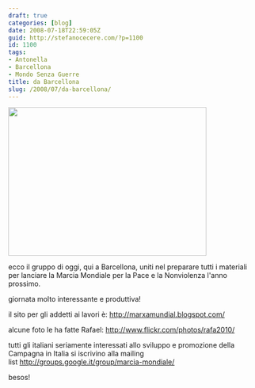 ```yaml
---
draft: true
categories: [blog]
date: 2008-07-18T22:59:05Z
guid: http://stefanocecere.com/?p=1100
id: 1100
tags:
- Antonella
- Barcellona
- Mondo Senza Guerre
title: da Barcellona
slug: /2008/07/da-barcellona/
---
```


[<img class="aligncenter size-medium wp-image-1101" title="Gruppo preparazione Marcia Mondiale a Barcellona - venerdì" src="http://stefanocecere.com/wp-content/uploads/sites/3/2008/07/2680189609_391254e8f4_o-400x300.jpg" alt="" width="400" height="300" />](http://stefanocecere.com/wp-content/uploads/sites/3/2008/07/2680189609_391254e8f4_o.jpg)

ecco il gruppo di oggi, qui a Barcellona, uniti nel preparare tutti i materiali per lanciare la Marcia Mondiale per la Pace e la Nonviolenza l'anno prossimo.

giornata molto interessante e produttiva!

il sito per gli addetti ai lavori è: <http://marxamundial.blogspot.com/>

alcune foto le ha fatte Rafael: <http://www.flickr.com/photos/rafa2010/>

tutti gli italiani seriamente interessati allo sviluppo e promozione della Campagna in Italia si iscrivino alla mailing list <http://groups.google.it/group/marcia-mondiale/>

besos!

 

 

 

 